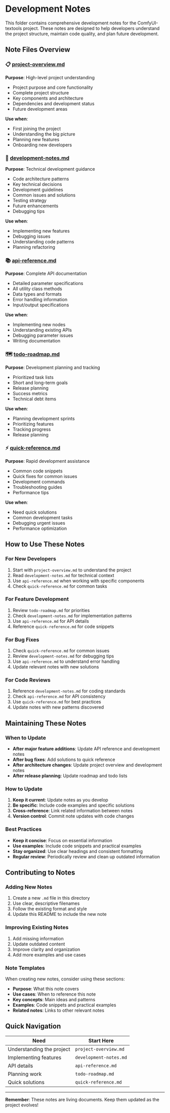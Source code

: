 # Development Notes

This folder contains comprehensive development notes for the ComfyUI-textools project. These notes are designed to help developers understand the project structure, maintain code quality, and plan future development.

## Note Files Overview

### 📋 [project-overview.md](./project-overview.md)
**Purpose**: High-level project understanding
- Project purpose and core functionality
- Complete project structure
- Key components and architecture
- Dependencies and development status
- Future development areas

**Use when**: 
- First joining the project
- Understanding the big picture
- Planning new features
- Onboarding new developers

### 🔧 [development-notes.md](./development-notes.md)
**Purpose**: Technical development guidance
- Code architecture patterns
- Key technical decisions
- Development guidelines
- Common issues and solutions
- Testing strategy
- Future enhancements
- Debugging tips

**Use when**:
- Implementing new features
- Debugging issues
- Understanding code patterns
- Planning refactoring

### 📚 [api-reference.md](./api-reference.md)
**Purpose**: Complete API documentation
- Detailed parameter specifications
- All utility class methods
- Data types and formats
- Error handling information
- Input/output specifications

**Use when**:
- Implementing new nodes
- Understanding existing APIs
- Debugging parameter issues
- Writing documentation

### 🗺️ [todo-roadmap.md](./todo-roadmap.md)
**Purpose**: Development planning and tracking
- Prioritized task lists
- Short and long-term goals
- Release planning
- Success metrics
- Technical debt items

**Use when**:
- Planning development sprints
- Prioritizing features
- Tracking progress
- Release planning

### ⚡ [quick-reference.md](./quick-reference.md)
**Purpose**: Rapid development assistance
- Common code snippets
- Quick fixes for common issues
- Development commands
- Troubleshooting guides
- Performance tips

**Use when**:
- Need quick solutions
- Common development tasks
- Debugging urgent issues
- Performance optimization

## How to Use These Notes

### For New Developers
1. Start with `project-overview.md` to understand the project
2. Read `development-notes.md` for technical context
3. Use `api-reference.md` when working with specific components
4. Check `quick-reference.md` for common tasks

### For Feature Development
1. Review `todo-roadmap.md` for priorities
2. Check `development-notes.md` for implementation patterns
3. Use `api-reference.md` for API details
4. Reference `quick-reference.md` for code snippets

### For Bug Fixes
1. Check `quick-reference.md` for common issues
2. Review `development-notes.md` for debugging tips
3. Use `api-reference.md` to understand error handling
4. Update relevant notes with new solutions

### For Code Reviews
1. Reference `development-notes.md` for coding standards
2. Check `api-reference.md` for API consistency
3. Use `quick-reference.md` for best practices
4. Update notes with new patterns discovered

## Maintaining These Notes

### When to Update
- **After major feature additions**: Update API reference and development notes
- **After bug fixes**: Add solutions to quick reference
- **After architecture changes**: Update project overview and development notes
- **After release planning**: Update roadmap and todo lists

### How to Update
1. **Keep it current**: Update notes as you develop
2. **Be specific**: Include code examples and specific solutions
3. **Cross-reference**: Link related information between notes
4. **Version control**: Commit note updates with code changes

### Best Practices
- **Keep it concise**: Focus on essential information
- **Use examples**: Include code snippets and practical examples
- **Stay organized**: Use clear headings and consistent formatting
- **Regular review**: Periodically review and clean up outdated information

## Contributing to Notes

### Adding New Notes
1. Create a new `.md` file in this directory
2. Use clear, descriptive filenames
3. Follow the existing format and style
4. Update this README to include the new note

### Improving Existing Notes
1. Add missing information
2. Update outdated content
3. Improve clarity and organization
4. Add more examples and use cases

### Note Templates
When creating new notes, consider using these sections:
- **Purpose**: What this note covers
- **Use cases**: When to reference this note
- **Key concepts**: Main ideas and patterns
- **Examples**: Code snippets and practical examples
- **Related notes**: Links to other relevant notes

## Quick Navigation

| Need | Start Here |
|------|------------|
| Understanding the project | `project-overview.md` |
| Implementing features | `development-notes.md` |
| API details | `api-reference.md` |
| Planning work | `todo-roadmap.md` |
| Quick solutions | `quick-reference.md` |

---

**Remember**: These notes are living documents. Keep them updated as the project evolves! 
